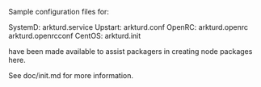Sample configuration files for:

SystemD: arkturd.service
Upstart: arkturd.conf
OpenRC:  arkturd.openrc
         arkturd.openrcconf
CentOS:  arkturd.init

have been made available to assist packagers in creating node packages here.

See doc/init.md for more information.
